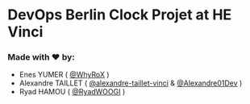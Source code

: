 # DevOps Berlin Clock Projet at HE Vinci
### Made with ❤️ by:
- Enes YUMER ( [@WhyRoX](https://github.com/WhyRoX) )
- Alexandre TAILLET ( [@alexandre-taillet-vinci](https://github.com/alexandre-taillet-vinci) & [@Alexandre01Dev](https://github.com/Alexandre01Dev) )
- Ryad HAMOU ( [@RyadWOOGI](https://github.com/RyadWOOGI) )
